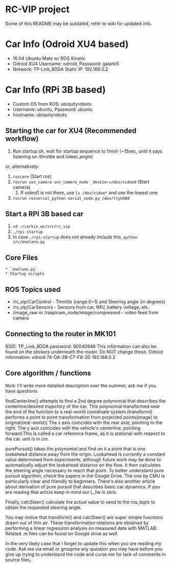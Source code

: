 # RC-VIP project

Some of this README may be outdated, refer to wiki for updated info.

# Car Info (Odroid XU4 based)

  * 16.04 Ubuntu Mate w/ ROS Kinetic
  * Odroid XU4 Username: odroid, Password: galanti5
  * Network: TP-Link_8DDA Static IP: 192.168.0.2

# Car Info (RPi 3B based)

  * Custom OS from ROS: ubiquityrobots
  * Username: ubuntu, Password: ubuntu
  * hostname: ubiquityrobots

## Starting the car for XU4 (Recommended workflow)

1. Run startup.sh, wait for startup sequence to finish (~15sec, until it says listening on /throttle and /steer_angle)

or, alternatively:

1. `roscore` (Start ros)
2. `rosrun uvc_camera uvc_camera_node _device:=/dev/video0` (Start camera)
    1. If video0 is not there, use `ls /dev/video*` and use the lowest one
3. `rosrun rosserial_python serial_node.py /dev/ttyUSB0`

## Start a RPI 3B based car

1. `cd ~/carkin_ws/src/rc_vip`
2. `./rpi-startup`
3. In case `./rpi-startup` does not already include this. `python src/onelane.py`

## Core Files
    * `onelane.py`
    * Startup scripts
    

## ROS Topics used
  * /rc_vip/CarControl - Throttle (range:0~1) and Steering angle (in degrees)
  * /rc_vip/CarSensors - Sensors from car, IMU, battery voltage, etc.
  * /image_raw or /raspicam_node/image/compressed - video feed from camera

## Connecting to the router in MK101
SSID: TP_Link_8DDA
password: 90040948
This information can also be found on the stickers underneath the router. Do NOT change these.
Odroid information:
odroid	74-DA-38-C7-F8-3D	192.168.0.2

## Core algorithm / functions

Nick: I'll write more detailed description over the summer, ask me if you have questions 

findCenterline() attempts to find a 2nd degree polynomial that describes the centerline/desired trajectory of the car. 
This polynomial transformed near the end of the function to a real-world coordinate system.(transform() performs a point to point transformation from projected points(image) to original(real-world)) The x axis coincides with the rear axle, pointing to the right. The y axis coincides with the vehicle's centerline, pointing forward.This is called a car reference frame, as it is stational with respect to the car. unit is in cm.

purePursuit() takes the polynomial and find on it a point that is one lookahead distance away from the origin. Lookahead is currently a constant value determined from experiments, although future work may be done to automatically adjust the lookahead distance on the flow. It then calculates the steering angle necessary to reach that point. To better understand pure pursuit algorithm, check the papers in the Google Drive. The one by CMU is particularly clear and friendly to beginners. There's also another article about derivation of pure pursuit that describes basic car dynamics. If you are reading that article keep in mind our L_fw is zero. 

Finally, calcSteer() calculate the actual value to send to the ros_topic to obtain the requested steering angle. 

You may notice that transform() and calcSteer() are super simple functions drawn out of thin air. These transformation relations are obtained by performing a linear regression analysis on measured data with MATLAB. Related .m files can be found on Google drive as well. 

In the very likely case that I forget to update this when you are reading my code. Ask me via email or groupme any question you may have before you give up trying to understand the code and curse me for lack of comments in source files. 

